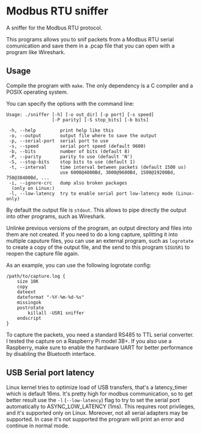 # Modbus RTU sniffer

A sniffer for the Modbus RTU protocol.

This programs allows you to snif packets from a Modbus RTU serial
comunication and save them in a .pcap file that you can open with
a program like Wireshark.

## Usage

Compile the program with `make`. The only dependency is a C compiler
and a POSIX operating system.

You can specify the options with the command line:

```
Usage: ./sniffer [-h] [-o out_dir] [-p port] [-s speed]
                 [-P parity] [-S stop_bits] [-b bits]

 -h, --help         print help like this
 -o, --output       output file where to save the output
 -p, --serial-port  serial port to use
 -s, --speed        serial port speed (default 9600)
 -b, --bits         number of bits (default 8)
 -P, --parity       parity to use (default 'N')
 -S, --stop-bits    stop bits to use (default 1)
 -t, --interval     time interval between packets (default 1500 us)
                    use 6000@4800Bd, 3000@9600Bd, 1500@19200Bd, 750@38400Bd, ...
 -i, --ignore-crc   dump also broken packages
  (only on Linux:)
 -l, --low-latency  try to enable serial port low-latency mode (Linux-only)
```

By default the output file is `stdout`. This allows to pipe directly the output into other
programs, such as Wireshark. 

Unlinke previous versions of the program, an output directory and files into them
are not created. If you need to do a long capture, splitting it into multiple caputure
files, you can use an external program, such as `logrotate` to create a copy of the output
file, and the send to this program `SIGUSR1` to reopen the capture file again. 

As an example, you can use the following logrotate config:
```
/path/to/capture.log {
    size 10K
    copy
    dateext
    dateformat "-%Y-%m-%d-%s"
    missingok
    postrotate
        killall -USR1 sniffer
    endscript
}
```

To capture the packets, you need a standard RS485 to TTL serial converter.
I tested the capture on a Raspberry Pi model 3B+. If you also use
a Raspberry, make sure to enable the hardware UART for better performance
by disabling the Bluetooth interface.

## USB Serial port latency

Linux kernel tries to optimize load of USB transfers, that's a latency_timer which is default 16ms.
It's pretty high for modbus communication, so to get better result use the `-l` (`--low-latency`) flag to try to set 
the serial port automatically to ASYNC_LOW_LATENCY (1ms). This requires root privileges, and it's supported only on Linux.
Moreover, not all serial adapters may be supported. In case it's not supported the program will print an error and continue in normal mode.
 